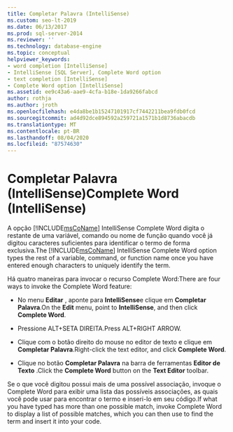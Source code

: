```yaml
---
title: Completar Palavra (IntelliSense)
ms.custom: seo-lt-2019
ms.date: 06/13/2017
ms.prod: sql-server-2014
ms.reviewer: ''
ms.technology: database-engine
ms.topic: conceptual
helpviewer_keywords:
- word completion [IntelliSense]
- IntelliSense [SQL Server], Complete Word option
- text completion [IntelliSense]
- Complete Word option [IntelliSense]
ms.assetid: ee9c43a6-aae9-4cfa-b18e-1da9266fabcd
author: rothja
ms.author: jroth
ms.openlocfilehash: e4da8be1b15247101917cf7442211bea9fdb0fcd
ms.sourcegitcommit: ad4d92dce894592a259721a1571b1d8736abacdb
ms.translationtype: MT
ms.contentlocale: pt-BR
ms.lasthandoff: 08/04/2020
ms.locfileid: "87574630"
---
```

# <a name="complete-word-intellisense"></a><span data-ttu-id="92015-102">Completar Palavra (IntelliSense)</span><span class="sxs-lookup"><span data-stu-id="92015-102">Complete Word (IntelliSense)</span></span>
  <span data-ttu-id="92015-103">A opção [!INCLUDE[msCoName](../../includes/msconame-md.md)] IntelliSense Complete Word digita o restante de uma variável, comando ou nome de função quando você já digitou caracteres suficientes para identificar o termo de forma exclusiva.</span><span class="sxs-lookup"><span data-stu-id="92015-103">The [!INCLUDE[msCoName](../../includes/msconame-md.md)] IntelliSense Complete Word option types the rest of a variable, command, or function name once you have entered enough characters to uniquely identify the term.</span></span>  
  
 <span data-ttu-id="92015-104">Há quatro maneiras para invocar o recurso Complete Word:</span><span class="sxs-lookup"><span data-stu-id="92015-104">There are four ways to invoke the Complete Word feature:</span></span>  
  
-   <span data-ttu-id="92015-105">No menu **Editar** , aponte para **IntelliSense**e clique em **Completar Palavra**.</span><span class="sxs-lookup"><span data-stu-id="92015-105">On the **Edit** menu, point to **IntelliSense**, and then click **Complete Word**.</span></span>  
  
-   <span data-ttu-id="92015-106">Pressione ALT+SETA DIREITA.</span><span class="sxs-lookup"><span data-stu-id="92015-106">Press ALT+RIGHT ARROW.</span></span>  
  
-   <span data-ttu-id="92015-107">Clique com o botão direito do mouse no editor de texto e clique em **Completar Palavra**.</span><span class="sxs-lookup"><span data-stu-id="92015-107">Right-click the text editor, and click **Complete Word**.</span></span>  
  
-   <span data-ttu-id="92015-108">Clique no botão **Completar Palavra** na barra de ferramentas **Editor de Texto** .</span><span class="sxs-lookup"><span data-stu-id="92015-108">Click the **Complete Word** button on the **Text Editor** toolbar.</span></span>  
  
 <span data-ttu-id="92015-109">Se o que você digitou possui mais de uma possível associação, invoque o Complete Word para exibir uma lista das possíveis associações, as quais você pode usar para encontrar o termo e inseri-lo em seu código.</span><span class="sxs-lookup"><span data-stu-id="92015-109">If what you have typed has more than one possible match, invoke Complete Word to display a list of possible matches, which you can then use to find the term and insert it into your code.</span></span>  
  
  
